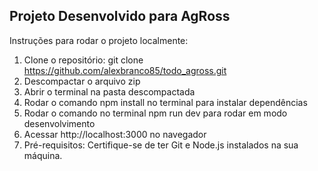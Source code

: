 ## Projeto Desenvolvido para AgRoss ##

Instruções para rodar o projeto localmente:

1. Clone o repositório: git clone https://github.com/alexbranco85/todo_agross.git
2. Descompactar o arquivo zip
3. Abrir o terminal na pasta descompactada
4. Rodar o comando npm install no terminal para instalar dependências
5. Rodar o comando no terminal npm run dev para rodar em modo desenvolvimento
6. Acessar http://localhost:3000 no navegador
7. Pré-requisitos: Certifique-se de ter Git e Node.js instalados na sua máquina.
